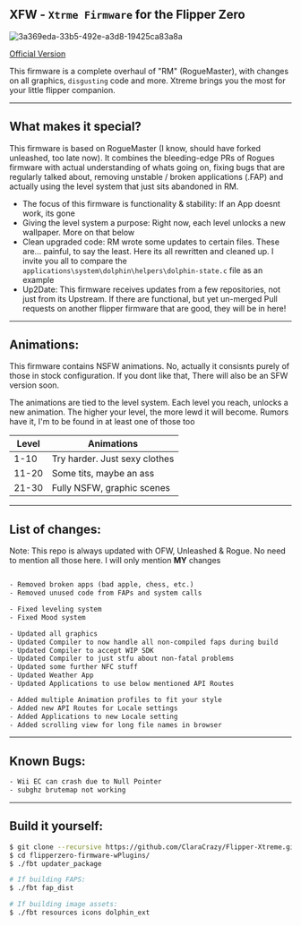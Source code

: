 ## XFW - `Xtrme Firmware` for the Flipper Zero
![3a369eda-33b5-492e-a3d8-19425ca83a8a](https://user-images.githubusercontent.com/55334727/208327285-07abf8e9-7f11-491e-8c17-6fbbae4a5752.png)

[Official Version](https://github.com/flipperdevices/flipperzero-firmware)


This firmware is a complete overhaul of "RM" (RogueMaster), with changes on all graphics, `disgusting` code and more. Xtreme brings you the most for your little flipper companion.

-----

## What makes it special?

This firmware is based on RogueMaster (I know, should have forked unleashed, too late now). It combines the bleeding-edge PRs of Rogues firmware with actual understanding of whats going on, fixing bugs that are regularly talked about, removing unstable / broken applications (.FAP) and actually using the level system that just sits abandoned in RM.

- The focus of this firmware is functionality & stability: If an App doesnt work, its gone
- Giving the level system a purpose: Right now, each level unlocks a new wallpaper. More on that below
- Clean upgraded code: RM wrote some updates to certain files. These are... painful, to say the least. Here its all rewritten and cleaned up. I invite you all to compare the `applications\system\dolphin\helpers\dolphin-state.c` file as an example
- Up2Date: This firmware receives updates from a few repositories, not just from its Upstream. If there are functional, but yet un-merged Pull requests on another flipper firmware that are good, they will be in here!


-----

## Animations:

This firmware contains NSFW animations. No, actually it consisnts purely of those in stock configuration. If you dont like that, There will also be an SFW version soon.

The animations are tied to the level system. Each level you reach, unlocks a new animation. The higher your level, the more lewd it will become. Rumors have it, I'm  to be found in at least one of those too

| Level  | Animations |
| ------------- | ------------- |
| 1-10  | Try harder. Just sexy clothes |
| 11-20 | Some tits, maybe an ass |
| 21-30 | Fully NSFW, graphic scenes |
-----

## List of changes:

Note: This repo is always updated with OFW, Unleashed & Rogue. No need to mention all those here. I will only mention **MY** changes

```txt

- Removed broken apps (bad apple, chess, etc.)
- Removed unused code from FAPs and system calls

- Fixed leveling system
- Fixed Mood system

- Updated all graphics
- Updated Compiler to now handle all non-compiled faps during build
- Updated Compiler to accept WIP SDK 
- Updated Compiler to just stfu about non-fatal problems
- Updated some further NFC stuff
- Updated Weather App
- Updated Applications to use below mentioned API Routes

- Added multiple Animation profiles to fit your style
- Added new API Routes for Locale settings
- Added Applications to new Locale setting
- Added scrolling view for long file names in browser
```

----

## Known Bugs:

```txt
- Wii EC can crash due to Null Pointer
- subghz brutemap not working
```

----

## Build it yourself:

```bash
$ git clone --recursive https://github.com/ClaraCrazy/Flipper-Xtreme.git
$ cd flipperzero-firmware-wPlugins/
$ ./fbt updater_package

# If building FAPS:
$ ./fbt fap_dist

# If building image assets:
$ ./fbt resources icons dolphin_ext
```
